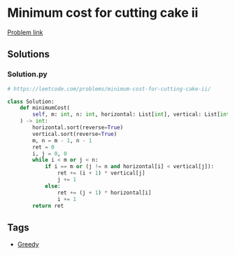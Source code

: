 # Minimum cost for cutting cake ii

[Problem link](https://leetcode.com/problems/minimum-cost-for-cutting-cake-ii/)

## Solutions


### Solution.py
```py
# https://leetcode.com/problems/minimum-cost-for-cutting-cake-ii/

class Solution:
    def minimumCost(
        self, m: int, n: int, horizontal: List[int], vertical: List[int]
    ) -> int:
        horizontal.sort(reverse=True)
        vertical.sort(reverse=True)
        m, n = m - 1, n - 1
        ret = 0
        i, j = 0, 0
        while i < m or j < n:
            if i == m or (j != n and horizontal[i] < vertical[j]):
                ret += (i + 1) * vertical[j]
                j += 1
            else:
                ret += (j + 1) * horizontal[i]
                i += 1
        return ret
```
## Tags

* [Greedy](/README.md#Greedy)
